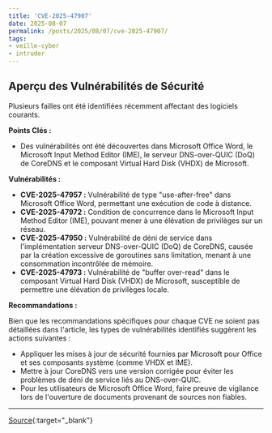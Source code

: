```yaml
---
title: 'CVE-2025-47907'
date: 2025-08-07
permalink: /posts/2025/08/07/cve-2025-47907/
tags:
- veille-cyber
- intruder
---
```

## Aperçu des Vulnérabilités de Sécurité

Plusieurs failles ont été identifiées récemment affectant des logiciels courants.

**Points Clés :**

*   Des vulnérabilités ont été découvertes dans Microsoft Office Word, le Microsoft Input Method Editor (IME), le serveur DNS-over-QUIC (DoQ) de CoreDNS et le composant Virtual Hard Disk (VHDX) de Microsoft.

**Vulnérabilités :**

*   **CVE-2025-47957 :** Vulnérabilité de type "use-after-free" dans Microsoft Office Word, permettant une exécution de code à distance.
*   **CVE-2025-47972 :** Condition de concurrence dans le Microsoft Input Method Editor (IME), pouvant mener à une élévation de privilèges sur un réseau.
*   **CVE-2025-47950 :** Vulnérabilité de déni de service dans l'implémentation serveur DNS-over-QUIC (DoQ) de CoreDNS, causée par la création excessive de goroutines sans limitation, menant à une consommation incontrôlée de mémoire.
*   **CVE-2025-47973 :** Vulnérabilité de "buffer over-read" dans le composant Virtual Hard Disk (VHDX) de Microsoft, susceptible de permettre une élévation de privilèges locale.

**Recommandations :**

Bien que les recommandations spécifiques pour chaque CVE ne soient pas détaillées dans l'article, les types de vulnérabilités identifiés suggèrent les actions suivantes :

*   Appliquer les mises à jour de sécurité fournies par Microsoft pour Office et ses composants système (comme VHDX et IME).
*   Mettre à jour CoreDNS vers une version corrigée pour éviter les problèmes de déni de service liés au DNS-over-QUIC.
*   Pour les utilisateurs de Microsoft Office Word, faire preuve de vigilance lors de l'ouverture de documents provenant de sources non fiables.

---
[Source](https://cvemon.intruder.io/cves/CVE-2025-47907){:target="_blank"}

